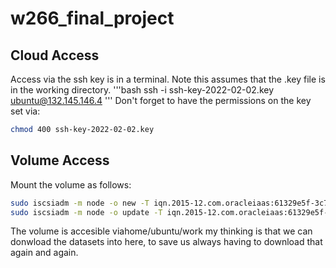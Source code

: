 # w266_final_project

## Cloud Access

Access via the ssh key is in a terminal. Note this assumes that the .key file is in the working directory. 
'''bash
ssh -i ssh-key-2022-02-02.key ubuntu@132.145.146.4
'''
Don't forget to have the permissions on the key set via:

```bash
chmod 400 ssh-key-2022-02-02.key
```
## Volume Access

Mount the volume as follows:
```bash
sudo iscsiadm -m node -o new -T iqn.2015-12.com.oracleiaas:61329e5f-3c77-44e8-a9b0-bbb5531217f4 -p 169.254.2.2:3260
sudo iscsiadm -m node -o update -T iqn.2015-12.com.oracleiaas:61329e5f-3c77-44e8-a9b0-bbb5531217f4 -n 
```

The volume is accesible viahome/ubuntu/work my thinking is that we can donwload the datasets into here, to save us always having to download that again and again. 
